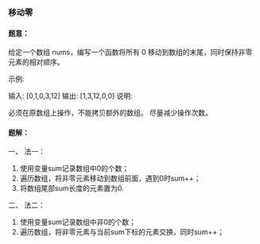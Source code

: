 ### 移动零
#### 题意：
给定一个数组 nums，编写一个函数将所有 0 移动到数组的末尾，同时保持非零元素的相对顺序。

示例:

输入: [0,1,0,3,12]
输出: [1,3,12,0,0]
说明:

必须在原数组上操作，不能拷贝额外的数组。
尽量减少操作次数。
#### 题解：
一、 法一： 
1. 使用变量sum记录数组中0的个数；
2. 遍历数组，将非零元素移动到数组前面，遇到0时sum++；
3. 将数组尾部sum长度的元素置为0.

二、 法二： 
1. 使用变量sum记录数组中非0的个数；
2. 遍历数组，将非零元素与当前sum下标的元素交换，同时sum++；